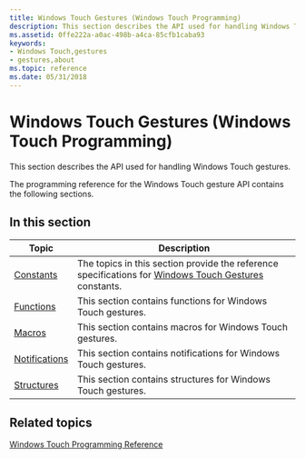 ```yaml
---
title: Windows Touch Gestures (Windows Touch Programming)
description: This section describes the API used for handling Windows Touch gestures.
ms.assetid: 0ffe222a-a0ac-498b-a4ca-85cfb1caba93
keywords:
- Windows Touch,gestures
- gestures,about
ms.topic: reference
ms.date: 05/31/2018
---
```


# Windows Touch Gestures (Windows Touch Programming)

This section describes the API used for handling Windows Touch gestures.

The programming reference for the Windows Touch gesture API contains the following sections.

## In this section



| Topic                                         | Description                                                                                                                                        |
|-----------------------------------------------|----------------------------------------------------------------------------------------------------------------------------------------------------|
| [Constants](constants.md)<br/>         | The topics in this section provide the reference specifications for [Windows Touch Gestures](guide-multi-touch-gestures.md) constants.<br/> |
| [Functions](mtgfunctions.md)<br/>      | This section contains functions for Windows Touch gestures.<br/>                                                                             |
| [Macros](macros.md)<br/>               | This section contains macros for Windows Touch gestures.<br/>                                                                                |
| [Notifications](notifications.md)<br/> | This section contains notifications for Windows Touch gestures.<br/>                                                                         |
| [Structures](mtstructures.md)<br/>     | This section contains structures for Windows Touch gestures.<br/>                                                                            |



 

## Related topics

<dl> <dt>

[Windows Touch Programming Reference](windows-touch-programming-reference.md)
</dt> </dl>

 

 





